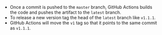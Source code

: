 - Once a commit is pushed to the `master` branch, GitHub Actions builds the code and pushes the artifact to the `latest` branch.
- To release a new version tag the head of the `latest` branch like `v1.1.1`.
- GitHub Actions will move the `v1` tag so that it points to the same commit as `v1.1.1`.
